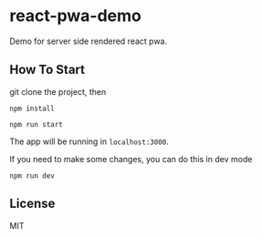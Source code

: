 # react-pwa-demo
Demo for server side rendered react pwa.

## How To Start

git clone the project, then
```
npm install

npm run start
```

The app will be running in `localhost:3000`.

If you need to make some changes, you can do this in dev mode

`npm run dev`

## License

MIT